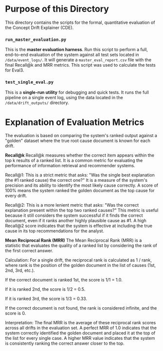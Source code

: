 # Purpose of this Directory

This directory contains the scripts for the formal, quantitative evaluation of the Concept Drift Explainer (CDE).

### `run_master_evaluation.py`

This is the **master evaluation harness**. Run this script to perform a full, end-to-end evaluation of the system against all test sets located in `/data/event_logs/`. It will generate a `master_eval_report.csv` file with the final Recall@k and MRR metrics. This script was used to calculate the tests for Eval3.

### `test_single_eval.py`

This is a **single-run utility** for debugging and quick tests. It runs the full pipeline on a single event log, using the data located in the `/data/drift_outputs/` directory.


# Explanation of Evaluation Metrics

The evaluation is based on comparing the system's ranked output against a "golden" dataset where the true root cause document is known for each drift.

**Recall@k**
Recall@k measures whether the correct item appears within the top k results of a ranked list. It is a common metric for evaluating the performance of information retrieval and recommender systems.

Recall@1: This is a strict metric that asks: "Was the single best explanation (the #1 ranked cause) the correct one?" It is a measure of the system's precision and its ability to identify the most likely cause correctly. A score of 100% means the system ranked the golden document as the top cause for every drift.

Recall@2: This is a more lenient metric that asks: "Was the correct explanation present within the top two ranked causes?" This metric is useful because it still considers the system successful if it finds the correct document, even if it ranks another highly plausible cause as #1. A high Recall@2 score indicates that the system is effective at including the true cause in its top recommendations for the analyst.

**Mean Reciprocal Rank (MRR)**
The Mean Reciprocal Rank (MRR) is a statistic that evaluates the quality of a ranked list by considering the rank of the first correct answer.

Calculation: For a single drift, the reciprocal rank is calculated as 1 / rank, where rank is the position of the golden document in the list of causes (1st, 2nd, 3rd, etc.).

If the correct document is ranked 1st, the score is 1/1 = 1.0.

If it is ranked 2nd, the score is 1/2 = 0.5.

If it is ranked 3rd, the score is 1/3 = 0.33.

If the correct document is not found, the rank is considered infinite, and the score is 0.

Interpretation: The final MRR is the average of these reciprocal rank scores across all drifts in the evaluation set. A perfect MRR of 1.0 indicates that the system correctly identified the golden document and placed it at the top of the list for every single case. A higher MRR value indicates that the system is consistently ranking the correct answer closer to the top.